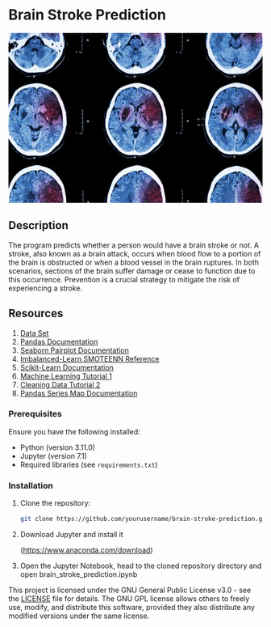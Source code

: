 # Brain Stroke Prediction

<p align="center">
  <img src="image.jpg" alt="Brain Stroke">
</p>

## Description

The program predicts whether a person would have a brain stroke or not. A stroke, also known as a brain attack, occurs when blood flow to a portion of the brain is obstructed or when a blood vessel in the brain ruptures. In both scenarios, sections of the brain suffer damage or cease to function due to this occurrence. Prevention is a crucial strategy to mitigate the risk of experiencing a stroke.

## Resources

1. [Data Set](https://www.kaggle.com/datasets/jillanisofttech/brain-stroke-dataset?rvi=1)
2. [Pandas Documentation](https://pandas.pydata.org/docs/user_guide/index.html)
3. [Seaborn Pairplot Documentation](https://seaborn.pydata.org/generated/seaborn.pairplot.html)
4. [Imbalanced-Learn SMOTEENN Reference](https://imbalanced-learn.org/stable/references/generated/imblearn.combine.SMOTEENN.html)
5. [Scikit-Learn Documentation](https://scikit-learn.org/0.21/documentation.html)
6. [Machine Learning Tutorial 1](https://www.youtube.com/watch?v=7eh4d6sabA0&t=2569s)
7. [Cleaning Data Tutorial 2](https://www.youtube.com/watch?v=OS2m0f2gVJ0&t=763s)
8. [Pandas Series Map Documentation](https://pandas.pydata.org/docs/reference/api/pandas.Series.map.html)

### Prerequisites
Ensure you have the following installed:
- Python (version 3.11.0)
- Jupyter (version 7.1)
- Required libraries (see `requirements.txt`)

### Installation
1. Clone the repository:
   ```sh
   git clone https://github.com/yourusername/brain-stroke-prediction.git
2. Download Jupyter and install it
   
   (https://www.anaconda.com/download)
4. Open the Jupyter Notebook, head to the cloned repository directory and open brain_stroke_prediction.ipynb





This project is licensed under the GNU General Public License v3.0 - see the [LICENSE](LICENSE) file for details.
The GNU GPL license allows others to freely use, modify, and distribute this software, provided they also distribute any modified versions under the same license.
